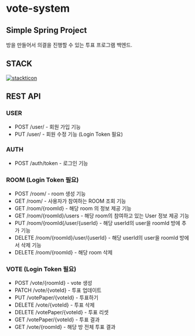 # vote-system

## Simple Spring Project
방을 만들어서 의결을 진행할 수 있는 투표 프로그램 백엔드.


## STACK

[![stackticon](https://firebasestorage.googleapis.com/v0/b/stackticon-81399.appspot.com/o/images%2F1714452152100?alt=media&token=3815a66d-dff5-443f-920c-717fd48b3718)](https://github.com/msdio/stackticon)



## REST API

### USER
- POST /user/  - 회원 가입 기능
- PUT  /user/  - 회원 수정 기능 (Login Token 필요)

### AUTH
- POST /auth/token - 로그인 기능

### ROOM (Login Token 필요)
- POST /room/ - room 생성 기능
- GET /room/ - 사용자가 참여하는 ROOM 조회 기능
- GET /room/{roomId} - 해당 room 의 정보 제공 기능
- GET /room/{roomId}/users - 해당 room의 참여하고 있는 User 정보 제공 기능
- PUT /room/{roomId{/user/{userId} - 해당 userId의 user을 roomId 방에 추가 기능
- DELETE /room/{roomId}/user/{userId} - 해당 userId의 user을 roomId 방에서 삭제 기능
- DELETE /room/{roomId} - 해당 room 삭제 

### VOTE (Login Token 필요)
- POST /vote/{roomId} - vote 생성
- PATCH /vote/{voteId} - 투표 업데이트
- PUT /votePaper/{voteId} - 투표하기
- DELETE /vote/{voteId} - 투표 삭제
- DELETE /votePaper/{voteId} - 투표 리셋
- GET /votePaper/{voteId} - 투표 결과
- GET /vote/{roomId} - 해당 방 전체 투표 결과
